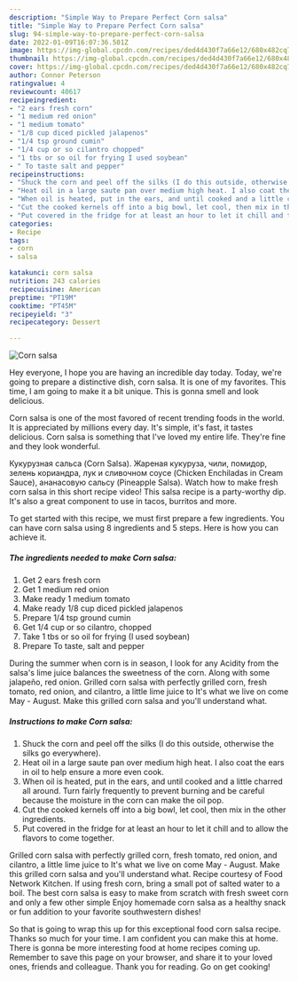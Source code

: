 ```yaml
---
description: "Simple Way to Prepare Perfect Corn salsa"
title: "Simple Way to Prepare Perfect Corn salsa"
slug: 94-simple-way-to-prepare-perfect-corn-salsa
date: 2022-01-09T16:07:36.501Z
image: https://img-global.cpcdn.com/recipes/ded4d430f7a66e12/680x482cq70/corn-salsa-recipe-main-photo.jpg
thumbnail: https://img-global.cpcdn.com/recipes/ded4d430f7a66e12/680x482cq70/corn-salsa-recipe-main-photo.jpg
cover: https://img-global.cpcdn.com/recipes/ded4d430f7a66e12/680x482cq70/corn-salsa-recipe-main-photo.jpg
author: Connor Peterson
ratingvalue: 4
reviewcount: 40617
recipeingredient:
- "2 ears fresh corn"
- "1 medium red onion"
- "1 medium tomato"
- "1/8 cup diced pickled jalapenos"
- "1/4 tsp ground cumin"
- "1/4 cup or so cilantro chopped"
- "1 tbs or so oil for frying I used soybean"
- " To taste salt and pepper"
recipeinstructions:
- "Shuck the corn and peel off the silks (I do this outside, otherwise the silks go everywhere)."
- "Heat oil in a large saute pan over medium high heat. I also coat the ears in oil to help ensure a more even cook."
- "When oil is heated, put in the ears, and until cooked and a little charred all around. Turn fairly frequently to prevent burning and be careful because the moisture in the corn can make the oil pop."
- "Cut the cooked kernels off into a big bowl, let cool, then mix in the other ingredients."
- "Put covered in the fridge for at least an hour to let it chill and to allow the flavors to come together."
categories:
- Recipe
tags:
- corn
- salsa

katakunci: corn salsa 
nutrition: 243 calories
recipecuisine: American
preptime: "PT19M"
cooktime: "PT45M"
recipeyield: "3"
recipecategory: Dessert

---
```



![Corn salsa](https://img-global.cpcdn.com/recipes/ded4d430f7a66e12/680x482cq70/corn-salsa-recipe-main-photo.jpg)

Hey everyone, I hope you are having an incredible day today. Today, we're going to prepare a distinctive dish, corn salsa. It is one of my favorites. This time, I am going to make it a bit unique. This is gonna smell and look delicious.

Corn salsa is one of the most favored of recent trending foods in the world. It is appreciated by millions every day. It's simple, it's fast, it tastes delicious. Corn salsa is something that I've loved my entire life. They're fine and they look wonderful.

Кукурузная сальса (Corn Salsa). Жареная кукуруза, чили, помидор, зелень кориандра, лук и сливочном соусе (Chicken Enchiladas in Cream Sauce), ананасовую сальсу (Pineapple Salsa). Watch how to make fresh corn salsa in this short recipe video! This salsa recipe is a party-worthy dip. It&#39;s also a great component to use in tacos, burritos and more.


To get started with this recipe, we must first prepare a few ingredients. You can have corn salsa using 8 ingredients and 5 steps. Here is how you can achieve it.

<!--inarticleads1-->

##### The ingredients needed to make Corn salsa:

1. Get 2 ears fresh corn
1. Get 1 medium red onion
1. Make ready 1 medium tomato
1. Make ready 1/8 cup diced pickled jalapenos
1. Prepare 1/4 tsp ground cumin
1. Get 1/4 cup or so cilantro, chopped
1. Take 1 tbs or so oil for frying (I used soybean)
1. Prepare  To taste, salt and pepper


During the summer when corn is in season, I look for any Acidity from the salsa&#39;s lime juice balances the sweetness of the corn. Along with some jalapeño, red onion. Grilled corn salsa with perfectly grilled corn, fresh tomato, red onion, and cilantro, a little lime juice to It&#39;s what we live on come May - August. Make this grilled corn salsa and you&#39;ll understand what. 

<!--inarticleads2-->

##### Instructions to make Corn salsa:

1. Shuck the corn and peel off the silks (I do this outside, otherwise the silks go everywhere).
1. Heat oil in a large saute pan over medium high heat. I also coat the ears in oil to help ensure a more even cook.
1. When oil is heated, put in the ears, and until cooked and a little charred all around. Turn fairly frequently to prevent burning and be careful because the moisture in the corn can make the oil pop.
1. Cut the cooked kernels off into a big bowl, let cool, then mix in the other ingredients.
1. Put covered in the fridge for at least an hour to let it chill and to allow the flavors to come together.


Grilled corn salsa with perfectly grilled corn, fresh tomato, red onion, and cilantro, a little lime juice to It&#39;s what we live on come May - August. Make this grilled corn salsa and you&#39;ll understand what. Recipe courtesy of Food Network Kitchen. If using fresh corn, bring a small pot of salted water to a boil. The best corn salsa is easy to make from scratch with fresh sweet corn and only a few other simple Enjoy homemade corn salsa as a healthy snack or fun addition to your favorite southwestern dishes! 

So that is going to wrap this up for this exceptional food corn salsa recipe. Thanks so much for your time. I am confident you can make this at home. There is gonna be more interesting food at home recipes coming up. Remember to save this page on your browser, and share it to your loved ones, friends and colleague. Thank you for reading. Go on get cooking!
